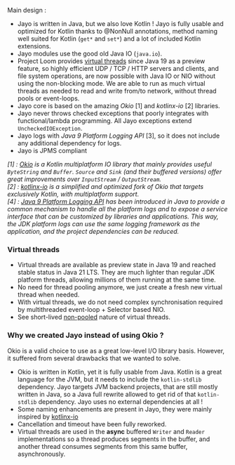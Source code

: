 Main design :
* Jayo is written in Java, but we also love Kotlin ! Jayo is fully usable and optimized for Kotlin thanks to @NonNull
annotations, method naming well suited for Kotlin (`get*` and `set*`) and a lot of included Kotlin extensions.
* Jayo modules use the good old Java IO (`java.io`).
* Project Loom provides [virtual threads](https://openjdk.org/jeps/425) since Java 19 as a preview feature, so highly
efficient UDP / TCP / HTTP servers and clients, and file system operations, are now possible with Java IO or NIO without
using the non-blocking mode. We are able to run as much virtual threads as needed to read and write from/to network,
without thread pools or event-loops.
* Jayo core is based on the amazing *Okio* [1] and *kotlinx-io* [2] libraries.
* Jayo never throws checked exceptions that poorly integrates with functional/lambda programming. All Jayo exceptions
extend `UncheckedIOException`.
* Jayo logs with *Java 9 Platform Logging API* [3], so it does not include any additional dependency for logs.
* Jayo is JPMS compliant

_[1] : [Okio](https://square.github.io/okio/) is a Kotlin multiplatform IO library that mainly provides useful
`ByteString` and `Buffer`. `Source` and `Sink` (and their buffered versions) offer great improvements over `InputStream`
/ `OutputStream`. \
[2] : [kotlinx-io](https://github.com/Kotlin/kotlinx-io) is a simplified and optimized fork of Okio that targets
exclusively Kotlin, with multiplatform support. \
[4] : [Java 9 Platform Logging API](https://www.baeldung.com/java-9-logging-api) has been introduced in Java to provide
a common mechanism to handle all the platform logs and to expose a service interface that can be customized by libraries
and applications. This way, the JDK platform logs can use the same logging framework as the application, and the project
dependencies can be reduced._

### Virtual threads

* Virtual threads are available as preview state in Java 19 and reached stable status in Java 21 LTS. They are much
lighter than regular JDK platform threads, allowing millions of them running at the same time.
* No need for thread pooling anymore, we just create a fresh new virtual thread when needed.
* With virtual threads, we do not need complex synchronisation required by multithreaded event-loop + Selector based
NIO.
* See short-lived [non-pooled](https://openjdk.org/jeps/425#Do-not-pool-virtual-threads) nature of virtual threads.

### Why we created Jayo instead of using Okio ?

Okio is a valid choice to use as a great low-level I/O library basis. However, it suffered from several drawbacks that
we wanted to solve.
* Okio is written in Kotlin, yet it is fully usable from Java. Kotlin is a great language for the JVM, but it needs to
include the `kotlin-stdlib` dependency. Jayo targets JVM backend projects, that are still mostly written in Java, so
a Java full rewrite allowed to get rid of that `kotlin-stdlib` dependency. Jayo uses no external dependencies at all !
* Some naming enhancements are present in Jayo, they were mainly inspired by [kotlinx-io](https://github.com/Kotlin/kotlinx-io)
* Cancellation and timeout have been fully reworked.
* Virtual threads are used in the **async** buffered `Writer` and `Reader` implementations so a thread produces segments
in the buffer, and another thread consumes segments from this same buffer, asynchronously.
